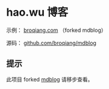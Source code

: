 # hao.wu 博客

示例： [broqiang.com](https://broqiang.com) （forked mdblog）

源码： [github.com/broqiang/mdblog](https://github.com/broqiang/mdblog)

## 提示

此项目 forked [mdblog](https://github.com/broqiang/mdblog) 请移步查看。